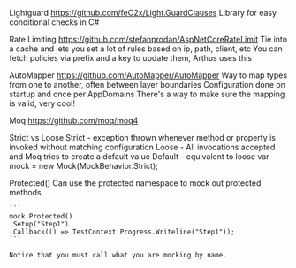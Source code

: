 Lightguard
  https://github.com/feO2x/Light.GuardClauses
  Library for easy conditional checks in C#
    
Rate Limiting
  https://github.com/stefanprodan/AspNetCoreRateLimit
  Tie into a cache and lets you set a lot of rules based on ip, path, client, etc
  You can fetch policies via prefix and a key to update them, Arthus uses this

AutoMapper
  https://github.com/AutoMapper/AutoMapper
  Way to map types from one to another, often between layer boundaries
  Configuration done on startup and once per AppDomains
  There's a way to make sure the mapping is valid, very cool!

Moq
  https://github.com/moq/moq4

  Strict vs Loose
    Strict - exception thrown whenever method or property is invoked without matching configuration
    Loose - All invocations accepted and Moq tries to create a default value
    Default - equivalent to loose
    var mock = new Mock<IService>(MockBehavior.Strict);

  Protected()
    Can use the protected namespace to mock out protected methods

    ```
    mock.Protected()
    .Setup("Step1")
    .Callback(() => TestContext.Progress.Writeline("Step1"));
    ```

    Notice that you must call what you are mocking by name.

